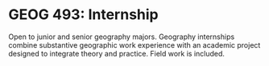 # GEOG 493: Internship

Open to junior and senior geography majors. Geography internships combine substantive geographic work experience with an academic project designed to integrate theory and practice. Field work is included.